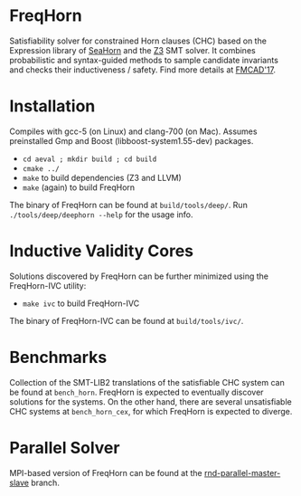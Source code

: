 FreqHorn
========

Satisfiability solver for constrained Horn clauses (CHC) based on the Expression library of <a href="http://seahorn.github.io/">SeaHorn</a> and the <a href="https://github.com/Z3Prover/z3">Z3</a> SMT solver. It combines probabilistic and syntax-guided methods to sample candidate invariants and checks their inductiveness / safety. Find more details at <a href="https://homes.cs.washington.edu/~grigory/freqhorn_preprint.pdf">FMCAD'17</a>.

Installation
============

Compiles with gcc-5 (on Linux) and clang-700 (on Mac). Assumes preinstalled Gmp and Boost (libboost-system1.55-dev) packages.

* `cd aeval ; mkdir build ; cd build`
* `cmake ../`
* `make` to build dependencies (Z3 and LLVM)
* `make` (again) to build FreqHorn

The binary of FreqHorn can be found at `build/tools/deep/`.
Run `./tools/deep/deephorn --help` for the usage info.

Inductive Validity Cores
========================

Solutions discovered by FreqHorn can be further minimized using the FreqHorn-IVC utility:

* `make ivc` to build FreqHorn-IVC

The binary of FreqHorn-IVC can be found at `build/tools/ivc/`.

Benchmarks
==========

Collection of the SMT-LIB2 translations of the satisfiable CHC system can be found at `bench_horn`. FreqHorn is expected to eventually discover solutions for the systems. On the other hand, there are several unsatisfiable CHC systems at `bench_horn_cex`, for which FreqHorn is expected to diverge.

Parallel Solver
===============

MPI-based version of FreqHorn can be found at the <a href="https://github.com/grigoryfedyukovich/aeval/tree/rnd-parallel-master-slave">rnd-parallel-master-slave</a> branch.

